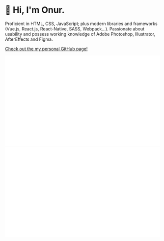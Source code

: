 
🚀 Hi, I'm Onur. 
===============	
Proficient in HTML, CSS, JavaScript; plus modern libraries and frameworks (Vue.js, React.js, React-Native, SASS, Webpack...). Passionate about usability and possess working knowledge of Adobe Photoshop, Illustrator, AfterEffects and Figma.

[Check out the my personal GitHub page!](https://aslanon.github.io)

![](https://raw.githubusercontent.com/aslanon/github-stats/ae5642355512fd6ef4993e05d8d08e024c4b3bdd/generated/overview.svg)
![](https://raw.githubusercontent.com/aslanon/github-stats/ae5642355512fd6ef4993e05d8d08e024c4b3bdd/generated/languages.svg)
